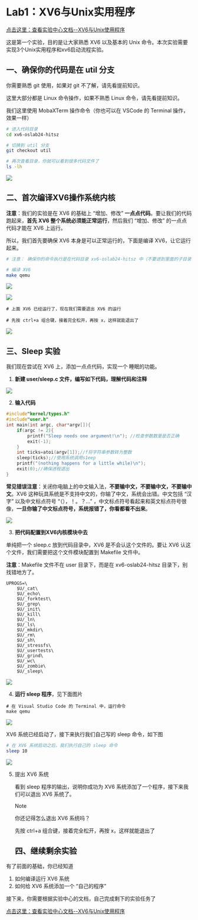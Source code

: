 # Lab1：XV6与Unix实用程序



[点击这里：查看实验中心文档--XV6与Unix使用程序](https://os-labs.pages.dev/lab1/part1/)



这是第一个实验，目的是让大家熟悉 XV6 以及基本的 Unix 命令。本次实验需要实现3个Unix实用程序和xv6启动流程实验。



## 一、确保你的代码是在 util 分支

你需要熟悉 git 使用，如果对 git 不了解，请先看提前知识。

这里大部分都是 Linux 命令操作，如果不熟悉  Linux 命令，请先看提前知识。

我们这里使用 MobaXTerm 操作命令（你也可以在 VSCode 的 Terminal 操作，效果一样）

```bash
# 进入代码目录
cd xv6-oslab24-hitsz

# 切换到 util 分支
git checkout util

# 再次查看目录，你就可以看到很多代码文件了
ls -lh


```

![](01.png)



## 二、首次编译XV6操作系统内核



**注意**：我们的实验是在 XV6 的基础上 “增加、修改” **一点点代码**。要让我们的代码跑起来，**首先 XV6 整个系统必须能正常运行**，然后我们 “增加、修改” 的一点点代码才能在 XV6 上运行。



所以，我们首先要确保 XV6 本身是可以正常运行的，下面是编译 XV6，让它运行起来。



```bash
# 注意： 确保你的命令执行是在代码目录 xv6-oslab24-hitsz 中（不要进到里面的子目录了），如果你的目录不对，下面命令会执行出错

# 编译 XV6
make qemu 

```

![](02.png)



![](03.png)

```
# 上面 XV6 已经运行了，现在我们需要退出 XV6 的运行

# 先按 ctrl+a 组合键，接着完全松开，再按 x，这样就能退出了

```

![](04.png)



## 三、Sleep 实验



我们现在尝试在 XV6 上，添加一点点代码，实现一个 睡眠的功能。



1. **新建 user/sleep.c 文件，编写如下代码，理解代码和注释**



![](05.png)

2. **输入代码**

   

```c
#include"kernel/types.h"
#include"user.h"
int main(int argc, char*argv[]){
    if(argc != 2){
        printf("Sleep needs one argument!\n"); //检查参数数里是否正确
        exit(-1);
    }
    int ticks=atoi(argv[1]);//f将字符串参数转为整数
    sleep(ticks);//使用系统调用s1eep 
    printf("(nothing happens for a little while)\n");
    exit(0);//确保进程退出
}
```



**常见错误注意**：关闭你电脑上的中文输入法，**不要输中文，不要输中文，不要输中文**。XV6 这种玩具系统是不支持中文的，你输了中文，系统会出错。中文包括 “汉字” 以及中文标点符号 “（），！。？...” ，中文标点符号看起来和英文标点符号很像，**一旦你输了中文标点符号，系统报错了，你看都看不出来**。



![](06.png)



3. **把代码配置到XV6内核模块中去**

单纯把一个 sleep.c 放到代码目录中，XV6 是不会认这个文件的。要让 XV6 认这个文件，我们需要把这个文件模块配置到 Makefile 文件中。

**注意**：Makefile 文件不在  user 目录下，而是在 xv6-oslab24-hitsz 目录下，别找错地方了。

```
UPROGS=\
	$U/_cat\
	$U/_echo\
	$U/_forktest\
	$U/_grep\
	$U/_init\
	$U/_kill\
	$U/_ln\
	$U/_ls\
	$U/_mkdir\
	$U/_rm\
	$U/_sh\
	$U/_stressfs\
	$U/_usertests\
	$U/_grind\
	$U/_wc\
	$U/_zombie\
	$U/_sleep\

```



![](07.png)



4. **运行 sleep 程序**，见下面图片

```
# 在 Visual Studio Code 的 Terminal 中，运行命令
make qemu 

```

![](08.png)



XV6 系统已经启动了，接下来执行我们自己写的 sleep 命令，如下图

```bash
# 在 XV6 系统启动之后，我们执行自己的 sleep 命令
sleep 10 

```



![](09.png)



5. 提出 XV6 系统

   看到  sleep 程序的输出，说明你成功为 XV6 系统添加了一个程序，接下来我们可以退出 XV6 系统了。

   > [!NOTE]
   >
   > 你还记得怎么退出 XV6 系统吗？
   >
   > 
   >
   > 先按 ctrl+a 组合键，接着完全松开，再按 x，这样就能退出了

   

   ## 四、继续剩余实验



有了前面的基础，你已经知道

1. 如何编译运行 XV6 系统
2. 如何给 XV6 系统添加一个 “自己的程序”



接下来，你需要根据实验中心的文档，自己完成剩下的实验任务了



[点击这里：查看实验中心文档--XV6与Unix使用程序](https://os-labs.pages.dev/lab1/part1/)





